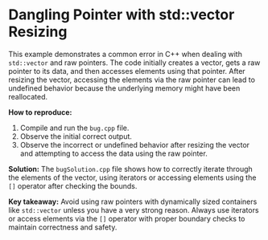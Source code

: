 # Dangling Pointer with std::vector Resizing
This example demonstrates a common error in C++ when dealing with `std::vector` and raw pointers.  The code initially creates a vector, gets a raw pointer to its data, and then accesses elements using that pointer. After resizing the vector, accessing the elements via the raw pointer can lead to undefined behavior because the underlying memory might have been reallocated.

**How to reproduce:**
1. Compile and run the `bug.cpp` file.
2. Observe the initial correct output.
3. Observe the incorrect or undefined behavior after resizing the vector and attempting to access the data using the raw pointer.

**Solution:**
The `bugSolution.cpp` file shows how to correctly iterate through the elements of the vector, using iterators or accessing elements using the `[]` operator after checking the bounds.

**Key takeaway:** Avoid using raw pointers with dynamically sized containers like `std::vector` unless you have a very strong reason. Always use iterators or access elements via the `[]` operator with proper boundary checks to maintain correctness and safety.